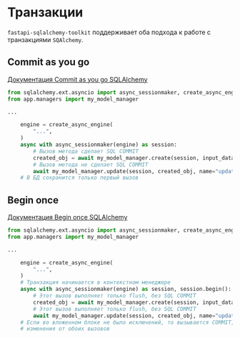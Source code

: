 # Транзакции

`fastapi-sqlalchemy-toolkit` поддерживает оба подхода к работе с транзакциями `SQAlchemy`.

## Commit as you go

[Документация Commit as you go SQLAlchemy](https://docs.sqlalchemy.org/en/20/orm/session_transaction.html#commit-as-you-go)

```python
from sqlalchemy.ext.asyncio import async_sessionmaker, create_async_engine
from app.managers import my_model_manager

...

    engine = create_async_engine(
        "...",
    )
    async with async_sessionmaker(engine) as session:
        # Вызов метода сделает SQL COMMIT
        created_obj = await my_model_manager.create(session, input_data)
        # Вызов метода не сделает SQL COMMIT
        await my_model_manager.update(session, created_obj, name="updated_name", commit=False)
    # В БД сохранится только первый вызов
```

## Begin once

[Документация Begin once SQLAlchemy](https://docs.sqlalchemy.org/en/20/orm/session_transaction.html#begin-once)

```python
from sqlalchemy.ext.asyncio import async_sessionmaker, create_async_engine
from app.managers import my_model_manager

...

    engine = create_async_engine(
        "...",
    )
    # Транзакция начинается в контекстном менеджере
    async with async_sessionmaker(engine) as session, session.begin():
        # Этот вызов выполняет только flush, без SQL COMMIT
        created_obj = await my_model_manager.create(session, input_data)
        # Этот вызов выполняет только flush, без SQL COMMIT
        await my_model_manager.update(session, created_obj, name="updated_name")
    # Если во вложенном блоке не было исключений, то вызывается COMMIT, сохраняющий
    # изменения от обоих вызовов
```